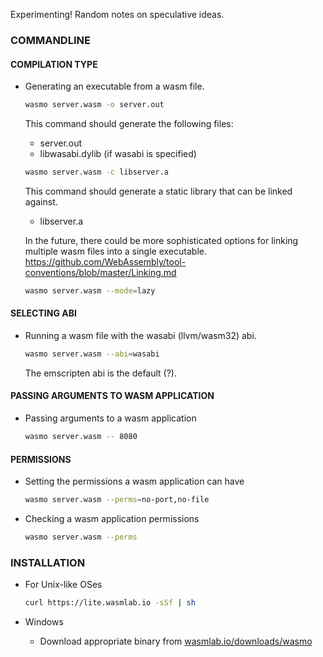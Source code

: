 Experimenting! Random notes on speculative ideas.

### COMMANDLINE

#### COMPILATION TYPE
- Generating an executable from a wasm file.

    ```bash
    wasmo server.wasm -o server.out
    ```

    This command should generate the following files:
    * server.out
    * libwasabi.dylib (if wasabi is specified)

    ```bash
    wasmo server.wasm -c libserver.a
    ```

    This command should generate a static library that can be linked against.
    * libserver.a

    In the future, there could be more sophisticated options for linking multiple wasm files into a single executable.
    https://github.com/WebAssembly/tool-conventions/blob/master/Linking.md

    ```bash
    wasmo server.wasm --mode=lazy
    ```

#### SELECTING ABI
- Running a wasm file with the wasabi (llvm/wasm32) abi.

    ```bash
    wasmo server.wasm --abi=wasabi
    ```

    The emscripten abi is the default (?).

#### PASSING ARGUMENTS TO WASM APPLICATION
- Passing arguments to a wasm application

    ```bash
    wasmo server.wasm -- 8080
    ```

#### PERMISSIONS
- Setting the permissions a wasm application can have

    ```bash
    wasmo server.wasm --perms=no-port,no-file
    ```

- Checking a wasm application permissions

    ```bash
    wasmo server.wasm --perms
    ```

### INSTALLATION

- For Unix-like OSes

    ```bash
    curl https://lite.wasmlab.io -sSf | sh
    ```

- Windows
    - Download appropriate binary from [wasmlab.io/downloads/wasmo](https://www.wasmlab.io/downloads/wasmo)
